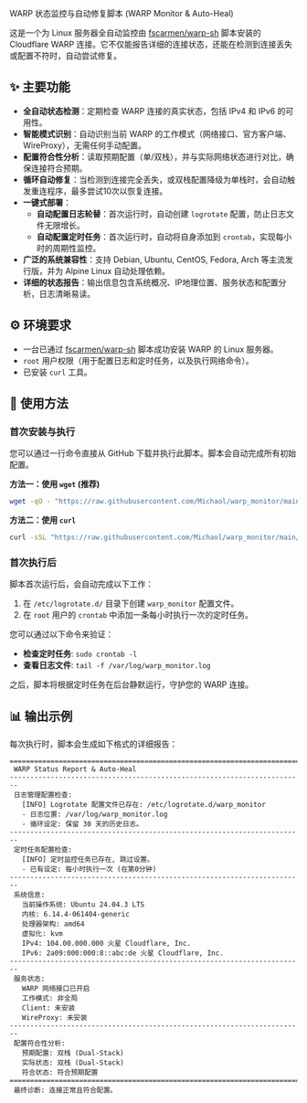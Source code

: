 WARP 状态监控与自动修复脚本 (WARP Monitor & Auto-Heal)

这是一个为 Linux 服务器全自动监控由 [fscarmen/warp-sh](https://github.com/fscarmen/warp-sh) 脚本安装的 Cloudflare WARP 连接。它不仅能报告详细的连接状态，还能在检测到连接丢失或配置不符时，自动尝试修复。

## ✨ 主要功能

  - **全自动状态检测**：定期检查 WARP 连接的真实状态，包括 IPv4 和 IPv6 的可用性。
  - **智能模式识别**：自动识别当前 WARP 的工作模式（网络接口、官方客户端、WireProxy），无需任何手动配置。
  - **配置符合性分析**：读取预期配置（单/双栈），并与实际网络状态进行对比，确保连接符合预期。
  - **循环自动修复**：当检测到连接完全丢失，或双栈配置降级为单栈时，会自动触发重连程序，最多尝试10次以恢复连接。
  - **一键式部署**：
      - **自动配置日志轮替**：首次运行时，自动创建 `logrotate` 配置，防止日志文件无限增长。
      - **自动配置定时任务**：首次运行时，自动将自身添加到 `crontab`，实现每小时的周期性监控。
  - **广泛的系统兼容性**：支持 Debian, Ubuntu, CentOS, Fedora, Arch 等主流发行版，并为 Alpine Linux 自动处理依赖。
  - **详细的状态报告**：输出信息包含系统概况、IP地理位置、服务状态和配置分析，日志清晰易读。

## ⚙️ 环境要求

  - 一台已通过 [fscarmen/warp-sh](https://github.com/fscarmen/warp-sh) 脚本成功安装 WARP 的 Linux 服务器。
  - `root` 用户权限（用于配置日志和定时任务，以及执行网络命令）。
  - 已安装 `curl` 工具。

## 🚀 使用方法

### 首次安装与执行

您可以通过一行命令直接从 GitHub 下载并执行此脚本。脚本会自动完成所有初始配置。

**方法一：使用 `wget` (推荐)**

```bash
wget -qO - "https://raw.githubusercontent.com/Michaol/warp_monitor/main/warp_monitor.sh" | sudo bash
```

**方法二：使用 `curl`**

```bash
curl -sSL "https://raw.githubusercontent.com/Michaol/warp_monitor/main/warp_monitor.sh" | sudo bash
```

### 首次执行后

脚本首次运行后，会自动完成以下工作：

1.  在 `/etc/logrotate.d/` 目录下创建 `warp_monitor` 配置文件。
2.  在 `root` 用户的 `crontab` 中添加一条每小时执行一次的定时任务。

您可以通过以下命令来验证：

  - **检查定时任务**: `sudo crontab -l`
  - **查看日志文件**: `tail -f /var/log/warp_monitor.log`

之后，脚本将根据定时任务在后台静默运行，守护您的 WARP 连接。

## 📊 输出示例

每次执行时，脚本会生成如下格式的详细报告：

```
========================================================================
 WARP Status Report & Auto-Heal
------------------------------------------------------------------------
 日志管理配置检查:
   [INFO] Logrotate 配置文件已存在: /etc/logrotate.d/warp_monitor
   - 日志位置: /var/log/warp_monitor.log
   - 循环设定: 保留 30 天的历史日志。
------------------------------------------------------------------------
 定时任务配置检查:
   [INFO] 定时监控任务已存在, 跳过设置。
   - 已有设定: 每小时执行一次 (在第0分钟)
------------------------------------------------------------------------
 系统信息:
   当前操作系统: Ubuntu 24.04.3 LTS
   内核: 6.14.4-061404-generic
   处理器架构: amd64
   虚拟化: kvm
   IPv4: 104.00.000.000 火星 Cloudflare, Inc.
   IPv6: 2a09:000:000:8::abc:de 火星 Cloudflare, Inc.
------------------------------------------------------------------------
 服务状态:
   WARP 网络接口已开启
   工作模式: 非全局
   Client: 未安装
   WireProxy: 未安装
------------------------------------------------------------------------
 配置符合性分析:
   预期配置: 双栈 (Dual-Stack)
   实际状态: 双栈 (Dual-Stack)
   符合状态: 符合预期配置
========================================================================
 最终诊断: 连接正常且符合配置。
```
